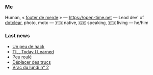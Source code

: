 ### Me

Human, « [footer de merde](https://open-time.net/post/2013/07/17/La-veritable-histoire-du-Footer-de-merde-) » — https://open-time.net — Lead dev' of [dotclear](https://git.dotclear.org/dev/dotclear), photo, moto — 🇫🇷 native, 🇬🇧 speaking, 🇪🇺 living — he/him

### Last news

<!-- BLOG-POST-LIST:START -->
- [Un peu de hack](https://open-time.net/post/2022/03/18/Un-peu-de-hack)
- [TIL, Today I Learned](https://open-time.net/post/2022/03/17/TIL-Today-I-Learned)
- [Peu roulé](https://open-time.net/post/2022/03/16/Peu-roule)
- [Déplacer des trucs](https://open-time.net/post/2022/03/15/Deplacer-des-trucs)
- [Vrac du lundi n° 2](https://open-time.net/post/2022/03/14/Vrac-du-lundi-n-2)
<!-- BLOG-POST-LIST:END -->
